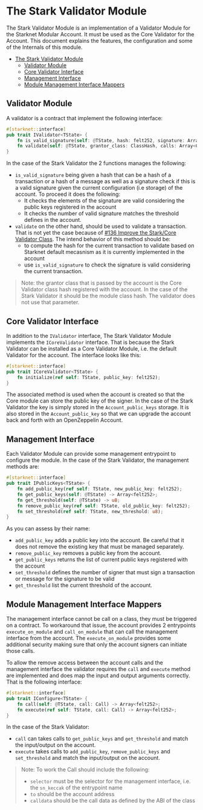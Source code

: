 # The Stark Validator Module

The Stark Validator Module is an implementation of a Validator Module for the
Starknet Modular Account. It must be used as the Core Validator for the Account.
This document explains the features, the configuration and some of the Internals
of this module.

- [The Stark Validator Module](#the-stark-validator-module)
  - [Validator Module](#validator-module)
  - [Core Validator Interface](#core-validator-interface)
  - [Management Interface](#management-interface)
  - [Module Management Interface Mappers](#module-management-interface-mappers)

## Validator Module

A validator is a contract that implement the following interface:

```rust
#[starknet::interface]
pub trait IValidator<TState> {
    fn is_valid_signature(self: @TState, hash: felt252, signature: Array<felt252>) -> felt252;
    fn validate(self: @TState, grantor_class: ClassHash, calls: Array<Call>) -> felt252;
}
```

In the case of the Stark Validator the 2 functions manages the following:

- `is_valid_signature` being given a hash that can be a hash of a
  transaction or a hash of a message as well as a signature check if this is a
  valid signature given the current configuration (i.e storage) of the account.
  To proceed it does the following:
  - It checks the elements of the signature are valid considering the public
    keys registered in the account
  - It checks the number of valid signature matches the threshold defines in
    the account.
- `validate` on the other hand, should be used to validate a transaction. That
  is not yet the case because of [#136 Improve the Stark/Core Validator Class](https://github.com/0xknwn/starknet-modular-account/issues/136). The intend
  behavior of this method should be:
  - to compute the hash for the current transaction to validate based on
    Starknet default mecasnism as it is currently implemented in the account
  - use `is_valid_signature` to check the signature is valid considering the
    current transaction.

> Note: the grantor class that is passed by the account is the Core Validator
> class hash registered with the account. In the case of the Stark Validator
> it should be the module class hash. The validator does not use that parameter.

## Core Validator Interface

In addition to the `IValidator` interface, The Stark Validator Module implements
the `ICoreValidator` interface. That is because the Stark Validator can be
installed as a Core Validator Module, i.e. the default Validator for the account.
The interface looks like this:

```rust
#[starknet::interface]
pub trait ICoreValidator<TState> {
    fn initialize(ref self: TState, public_key: felt252);
}
```

The associated method is used when the account is created so that the Core
module can store the public key of the signer. In the case of the Stark
Validator the key is simply stored in the `Account_public_keys` storage. It
is also stored in the `Account_public_key` so that we can upgrade the account
back and forth with an OpenZeppelin Account.

## Management Interface

Each Validator Module can provide some management entrypoint to configure the
module. In the case of the Stark Validator, the management methods are:

```rust
#[starknet::interface]
pub trait IPublicKeys<TState> {
    fn add_public_key(ref self: TState, new_public_key: felt252);
    fn get_public_keys(self: @TState) -> Array<felt252>;
    fn get_threshold(self: @TState) -> u8;
    fn remove_public_key(ref self: TState, old_public_key: felt252);
    fn set_threshold(ref self: TState, new_threshold: u8);
}
```

As you can assess by their name:

- `add_public_key` adds a public key into the account. Be careful that it does
  not remove the existing key that must be managed separately.
- `remove_public_key` removes a public key from the account.
- `get_public_keys` returns the list of current public keys registered with
  the account
- `set_threshold` defines the number of signer that must sign a transaction or
  message for the signature to be valid
- `get_threshold` list the current threshold of the account.

## Module Management Interface Mappers

The management interface cannot be call on a class, they must be triggered on
a contract. To workaround that issue, the account provides 2 entrypoints
`execute_on_module` and `call_on_module` that can call the management
interface from the account. The `execute_on_module` provides some additional
security making sure that only the account signers can initiate those calls.

To allow the remove access between the account calls and the management
interface the validator requires the `call` and `execute` method are implemented
and does map the input and output arguments correctly. That is the following
interface:

```rust
#[starknet::interface]
pub trait IConfigure<TState> {
    fn call(self: @TState, call: Call) -> Array<felt252>;
    fn execute(ref self: TState, call: Call) -> Array<felt252>;
}
```

In the case of the Stark Validator:

- `call` can takes calls to `get_public_keys` and `get_threshold` and match the
  input/output on the account.
- `execute` takes calls to `add_public_key`, `remove_public_keys` and
  `set_threshold` and match the input/output on the account.

> Note: To work the Call should include the following:
> - `selector` must be the selector for the management interface, i.e. the
>   `sn_keccak` of the entrypoint name
> - `to` should be the account address
> - `calldata` should be the call data as defined by the ABI of the class
